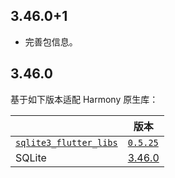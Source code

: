 ## 3.46.0+1

- 完善包信息。

## 3.46.0

 基于如下版本适配 Harmony 原生库：

|                                                                                                   | 版本                                                                        |
|---------------------------------------------------------------------------------------------------|---------------------------------------------------------------------------|
| [`sqlite3_flutter_libs`](https://github.com/simolus3/sqlite3.dart/tree/main/sqlite3_flutter_libs) | [`0.5.25`](https://pub.dev/packages/sqlite3_flutter_libs/versions/0.5.25) |
| SQLite                                                                                            | [3.46.0](https://www.sqlite.org/releaselog/3_46_0.html)                   |
